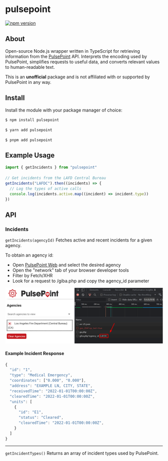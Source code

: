 # pulsepoint

[![npm version](https://img.shields.io/npm/v/pulsepoint?style=flat-square)](https://www.npmjs.com/package/pulsepoint)

## About

Open-source Node.js wrapper written in TypeScript for retrieving information from the [PulsePoint](https://web.pulsepoint.org) API. Interprets the encoding used by PulsePoint, simplifies requests to useful data, and converts relevant values to human-readable text.

This is an **unofficial** package and is not affiliated with or supported by PulsePoint in any way.

## Install

Install the module with your package manager of choice:

```
$ npm install pulsepoint

$ yarn add pulsepoint

$ pnpm add pulsepoint
```

## Example Usage

```js
import { getIncidents } from "pulsepoint"

// Get incidents from the LAFD Central Bureau
getIncidents("LAFDC").then((incidents) => {
  // Log the types of active calls
  console.log(incidents.active.map((incident) => incident.type))
})
```

## API

### Incidents

`getIncidents(agencyId)` Fetches active and recent incidents for a given agency.

To obtain an agency id:

- Open [PulsePoint Web](https://web.pulsepoint.org) and select the desired agency
- Open the "network" tab of your browser developer tools
- Filter by Fetch/XHR
- Look for a request to /giba.php and copy the agency_id parameter

<img src="assets/agency_id_ex.png" alt="agency id example" />

#### Example Incident Response

```js
{
  "id": "1",
  "type": "Medical Emergency",
  "coordinates": ["0.000", "0.000"],
  "address": "EXAMPLE LN, CITY, STATE",
  "receivedTime": "2022-01-01T00:00:00Z",
  "clearedTime": "2022-01-01T00:00:00Z",
  "units": [
    {
      "id": "E1",
      "status": "Cleared",
      "clearedTime": "2022-01-01T00:00:00Z",
    }
  ]
}
```

---

`getIncidentTypes()` Returns an array of incident types used by PulsePoint.

